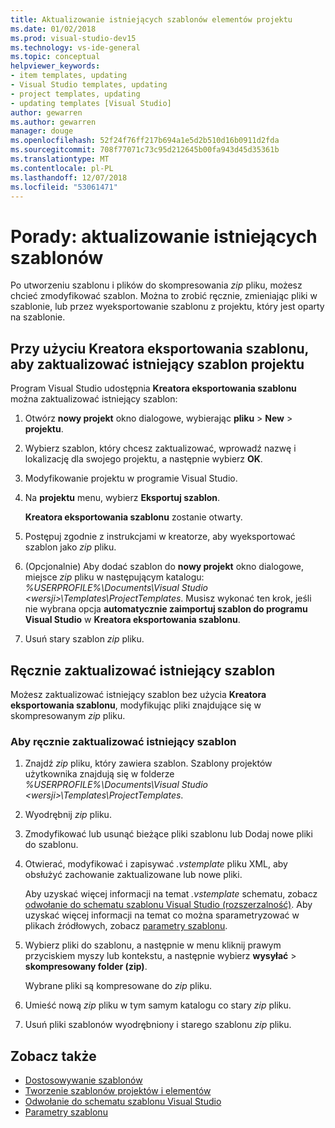 ```yaml
---
title: Aktualizowanie istniejących szablonów elementów projektu
ms.date: 01/02/2018
ms.prod: visual-studio-dev15
ms.technology: vs-ide-general
ms.topic: conceptual
helpviewer_keywords:
- item templates, updating
- Visual Studio templates, updating
- project templates, updating
- updating templates [Visual Studio]
author: gewarren
ms.author: gewarren
manager: douge
ms.openlocfilehash: 52f24f76ff217b694a1e5d2b510d16b0911d2fda
ms.sourcegitcommit: 708f77071c73c95d212645b00fa943d45d35361b
ms.translationtype: MT
ms.contentlocale: pl-PL
ms.lasthandoff: 12/07/2018
ms.locfileid: "53061471"
---
```

# <a name="how-to-update-existing-templates"></a>Porady: aktualizowanie istniejących szablonów

Po utworzeniu szablonu i plików do skompresowania *zip* pliku, możesz chcieć zmodyfikować szablon. Można to zrobić ręcznie, zmieniając pliki w szablonie, lub przez wyeksportowanie szablonu z projektu, który jest oparty na szablonie.

## <a name="using-the-export-template-wizard-to-update-an-existing-project-template"></a>Przy użyciu Kreatora eksportowania szablonu, aby zaktualizować istniejący szablon projektu

Program Visual Studio udostępnia **Kreatora eksportowania szablonu** można zaktualizować istniejący szablon:

1. Otwórz **nowy projekt** okno dialogowe, wybierając **pliku** > **New** > **projektu**.

1. Wybierz szablon, który chcesz zaktualizować, wprowadź nazwę i lokalizację dla swojego projektu, a następnie wybierz **OK**.

1. Modyfikowanie projektu w programie Visual Studio.

1. Na **projektu** menu, wybierz **Eksportuj szablon**.

    **Kreatora eksportowania szablonu** zostanie otwarty.

1. Postępuj zgodnie z instrukcjami w kreatorze, aby wyeksportować szablon jako *zip* pliku.

1. (Opcjonalnie) Aby dodać szablon do **nowy projekt** okno dialogowe, miejsce *zip* pliku w następującym katalogu: *%USERPROFILE%\Documents\Visual Studio \<wersji\>\Templates\ProjectTemplates*. Musisz wykonać ten krok, jeśli nie wybrana opcja **automatycznie zaimportuj szablon do programu Visual Studio** w **Kreatora eksportowania szablonu**.

1. Usuń stary szablon *zip* pliku.

## <a name="manually-update-an-existing-template"></a>Ręcznie zaktualizować istniejący szablon

Możesz zaktualizować istniejący szablon bez użycia **Kreatora eksportowania szablonu**, modyfikując pliki znajdujące się w skompresowanym *zip* pliku.

### <a name="to-manually-update-an-existing-template"></a>Aby ręcznie zaktualizować istniejący szablon

1. Znajdź *zip* pliku, który zawiera szablon. Szablony projektów użytkownika znajdują się w folderze *%USERPROFILE%\Documents\Visual Studio \<wersji\>\Templates\ProjectTemplates*.

1. Wyodrębnij *zip* pliku.

1. Zmodyfikować lub usunąć bieżące pliki szablonu lub Dodaj nowe pliki do szablonu.

1. Otwierać, modyfikować i zapisywać *.vstemplate* pliku XML, aby obsłużyć zachowanie zaktualizowane lub nowe pliki.

    Aby uzyskać więcej informacji na temat *.vstemplate* schematu, zobacz [odwołanie do schematu szablonu Visual Studio (rozszerzalność)](../extensibility/visual-studio-template-schema-reference.md). Aby uzyskać więcej informacji na temat co można sparametryzować w plikach źródłowych, zobacz [parametry szablonu](../ide/template-parameters.md).

1. Wybierz pliki do szablonu, a następnie w menu kliknij prawym przyciskiem myszy lub kontekstu, a następnie wybierz **wysyłać** > **skompresowany folder (zip)**.

    Wybrane pliki są kompresowane do *zip* pliku.

1. Umieść nową *zip* pliku w tym samym katalogu co stary *zip* pliku.

1. Usuń pliki szablonów wyodrębniony i starego szablonu *zip* pliku.

## <a name="see-also"></a>Zobacz także

- [Dostosowywanie szablonów](../ide/customizing-project-and-item-templates.md)
- [Tworzenie szablonów projektów i elementów](../ide/creating-project-and-item-templates.md)
- [Odwołanie do schematu szablonu Visual Studio](../extensibility/visual-studio-template-schema-reference.md)
- [Parametry szablonu](../ide/template-parameters.md)